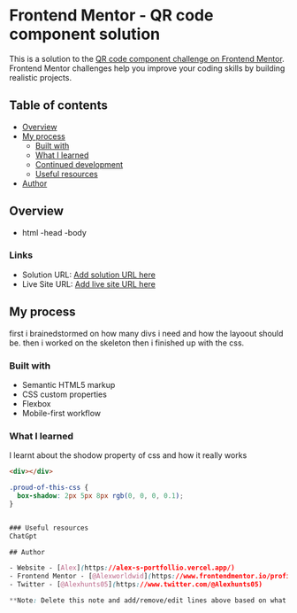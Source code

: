 # Frontend Mentor - QR code component solution

This is a solution to the [QR code component challenge on Frontend Mentor](https://www.frontendmentor.io/challenges/qr-code-component-iux_sIO_H). Frontend Mentor challenges help you improve your coding skills by building realistic projects. 

## Table of contents

- [Overview](#overview)
- [My process](#my-process)
  - [Built with](#built-with)
  - [What I learned](#what-i-learned)
  - [Continued development](#continued-development)
  - [Useful resources](#useful-resources)
- [Author](#author)

## Overview
  - html
  -head 
  -body

### Links

- Solution URL: [Add solution URL here](https://your-solution-url.com)
- Live Site URL: [Add live site URL here](https://your-live-site-url.com)

## My process
  first i brainedstormed on how many divs i need and how the layoout should be.
  then i worked on the skeleton
  then i finished up with the css.

### Built with
- Semantic HTML5 markup
- CSS custom properties
- Flexbox
- Mobile-first workflow

### What I learned

I learnt about the shodow property of css and how it really works
```html
<div></div>
```
```css
.proud-of-this-css {
  box-shadow: 2px 5px 8px rgb(0, 0, 0, 0.1);
}


### Useful resources
ChatGpt

## Author

- Website - [Alex](https://alex-s-portfollio.vercel.app/)
- Frontend Mentor - [@Alexworldwid](https://www.frontendmentor.io/profile/@Alexworldwid)
- Twitter - [@Alexhunts05](https://www.twitter.com/@Alexhunts05)

**Note: Delete this note and add/remove/edit lines above based on what links you'd like to share.**
